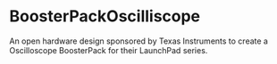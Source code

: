 # BoosterPackOscilliscope
An open hardware design sponsored by Texas Instruments to create a Oscilloscope BoosterPack for their LaunchPad series.
